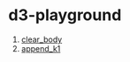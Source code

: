 # d3-playground
1. [clear_body](https://bigdata-mindstorms.github.io/d3-playground/#https://bigdata-mindstorms.github.io/d3-playground/LivingProgram/2016/01/19/clear_body.js)
2. [append_k1](https://bigdata-mindstorms.github.io/d3-playground/#https://bigdata-mindstorms.github.io/d3-playground/LivingProgram/2016/01/19/append_k1.js)
